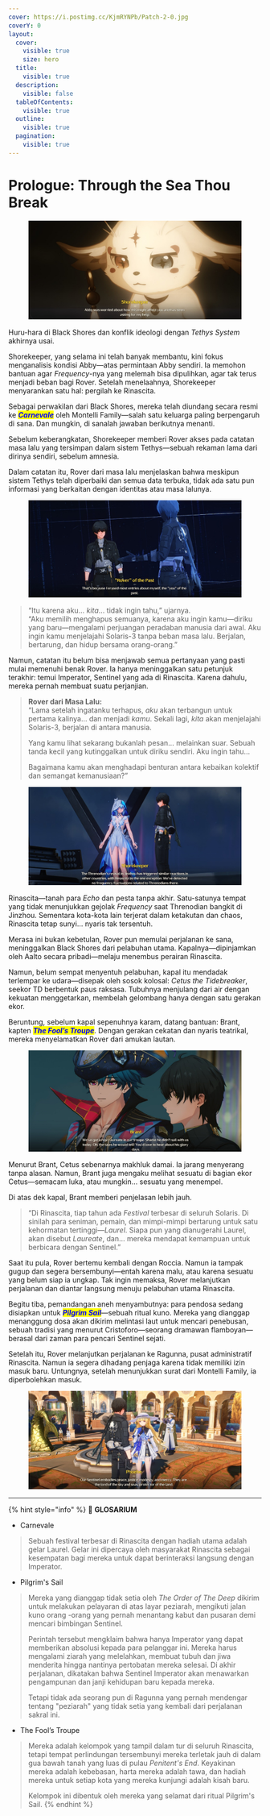 ```yaml
---
cover: https://i.postimg.cc/KjmRYNPb/Patch-2-0.jpg
coverY: 0
layout:
  cover:
    visible: true
    size: hero
  title:
    visible: true
  description:
    visible: false
  tableOfContents:
    visible: true
  outline:
    visible: true
  pagination:
    visible: true
---
```


# Prologue: Through the Sea Thou Break

<figure><img src="../../../../.gitbook/assets/Prologue_Chapter2_Picture1.jpg" alt=""><figcaption></figcaption></figure>

Huru-hara di Black Shores dan konflik ideologi dengan _Tethys System_ akhirnya usai.

Shorekeeper, yang selama ini telah banyak membantu, kini fokus menganalisis kondisi Abby—atas permintaan Abby sendiri. Ia memohon bantuan agar _Frequency_-nya yang melemah bisa dipulihkan, agar tak terus menjadi beban bagi Rover. Setelah menelaahnya, Shorekeeper menyarankan satu hal: pergilah ke Rinascita.

Sebagai perwakilan dari Black Shores, mereka telah diundang secara resmi ke _<mark style="color:blue;">**Carnevale**</mark>_ oleh Montelli Family—salah satu keluarga paling berpengaruh di sana. Dan mungkin, di sanalah jawaban berikutnya menanti.

Sebelum keberangkatan, Shorekeeper memberi Rover akses pada catatan masa lalu yang tersimpan dalam sistem Tethys—sebuah rekaman lama dari dirinya sendiri, sebelum amnesia.

Dalam catatan itu, Rover dari masa lalu menjelaskan bahwa meskipun sistem Tethys telah diperbaiki dan semua data terbuka, tidak ada satu pun informasi yang berkaitan dengan identitas atau masa lalunya.

<figure><img src="../../../../.gitbook/assets/Prologue_Chapter2_Picture2.jpg" alt=""><figcaption></figcaption></figure>

> “Itu karena aku… _kita_… tidak ingin tahu,” ujarnya.\
> “Aku memilih menghapus semuanya, karena aku ingin kamu—diriku yang baru—mengalami perjuangan peradaban manusia dari awal. Aku ingin kamu menjelajahi Solaris-3 tanpa beban masa lalu. Berjalan, bertarung, dan hidup bersama orang-orang.”

Namun, catatan itu belum bisa menjawab semua pertanyaan yang pasti mulai memenuhi benak Rover. Ia hanya meninggalkan satu petunjuk terakhir: temui Imperator, Sentinel yang ada di Rinascita. Karena dahulu, mereka pernah membuat suatu perjanjian.

> **Rover dari Masa Lalu:**\
> “Lama setelah ingatanku terhapus, _aku_ akan terbangun untuk pertama kalinya… dan menjadi _kamu_. Sekali lagi, _kita_ akan menjelajahi Solaris-3, berjalan di antara manusia.
>
> Yang kamu lihat sekarang bukanlah pesan… melainkan suar. Sebuah tanda kecil yang kutinggalkan untuk diriku sendiri. Aku ingin tahu…
>
> Bagaimana kamu akan menghadapi benturan antara kebaikan kolektif dan semangat kemanusiaan?”

<figure><img src="../../../../.gitbook/assets/Prologue_Chapter2_Picture3.jpg" alt=""><figcaption></figcaption></figure>

Rinascita—tanah para _Echo_ dan pesta tanpa akhir. Satu-satunya tempat yang tidak menunjukkan gejolak _Frequency_ saat Threnodian bangkit di Jinzhou. Sementara kota-kota lain terjerat dalam ketakutan dan chaos, Rinascita tetap sunyi… nyaris tak tersentuh.

Merasa ini bukan kebetulan, Rover pun memulai perjalanan ke sana, meninggalkan Black Shores dari pelabuhan utama. Kapalnya—dipinjamkan oleh Aalto secara pribadi—melaju menembus perairan Rinascita.

Namun, belum sempat menyentuh pelabuhan, kapal itu mendadak terlempar ke udara—disepak oleh sosok kolosal: _Cetus the Tidebreaker_, seekor TD berbentuk paus raksasa. Tubuhnya menjulang dari air dengan kekuatan menggetarkan, membelah gelombang hanya dengan satu gerakan ekor.

Beruntung, sebelum kapal sepenuhnya karam, datang bantuan: Brant, kapten _<mark style="color:blue;">**The Fool’s Troupe**</mark>_. Dengan gerakan cekatan dan nyaris teatrikal, mereka menyelamatkan Rover dari amukan lautan.

<figure><img src="../../../../.gitbook/assets/Prologue_Chapter2_Picture4.jpg" alt=""><figcaption></figcaption></figure>

Menurut Brant, Cetus sebenarnya makhluk damai. Ia jarang menyerang tanpa alasan. Namun, Brant juga mengaku melihat sesuatu di bagian ekor Cetus—semacam luka, atau mungkin… sesuatu yang menempel.

Di atas dek kapal, Brant memberi penjelasan lebih jauh.

> “Di Rinascita, tiap tahun ada _Festival_ terbesar di seluruh Solaris. Di sinilah para seniman, pemain, dan mimpi-mimpi bertarung untuk satu kehormatan tertinggi—_Laurel_. Siapa pun yang dianugerahi Laurel, akan disebut _Laureate_, dan… mereka mendapat kemampuan untuk berbicara dengan Sentinel.”

Saat itu pula, Rover bertemu kembali dengan Roccia. Namun ia tampak gugup dan segera bersembunyi—entah karena malu, atau karena sesuatu yang belum siap ia ungkap. Tak ingin memaksa, Rover melanjutkan perjalanan dan diantar langsung menuju pelabuhan utama Rinascita.

Begitu tiba, pemandangan aneh menyambutnya: para pendosa sedang disiapkan untuk _<mark style="color:blue;">**Pilgrim Sail**</mark>_—sebuah ritual kuno. Mereka yang dianggap menanggung dosa akan dikirim melintasi laut untuk mencari penebusan, sebuah tradisi yang menurut Cristoforo—seorang dramawan flamboyan—berasal dari zaman para pencari Sentinel sejati.

Setelah itu, Rover melanjutkan perjalanan ke Ragunna, pusat administratif Rinascita. Namun ia segera dihadang penjaga karena tidak memiliki izin masuk baru. Untungnya, setelah menunjukkan surat dari Montelli Family, ia diperbolehkan masuk.

<figure><img src="../../../../.gitbook/assets/Prologue_Chapter2_Picture5.jpg" alt=""><figcaption></figcaption></figure>

***

{% hint style="info" %}
:notebook: **GLOSARIUM**

* Carnevale

> Sebuah festival terbesar di Rinascita dengan hadiah utama adalah gelar Laurel. Gelar ini dipercaya oleh masyarakat Rinascita sebagai kesempatan bagi mereka untuk dapat berinteraksi langsung dengan Imperator.

* Pilgrim's Sail

> Mereka yang dianggap tidak setia oleh _The Order of The Deep_ dikirim untuk melakukan pelayaran di atas layar peziarah, mengikuti jalan kuno orang -orang yang pernah menantang kabut dan pusaran demi mencari bimbingan Sentinel.
>
> Perintah tersebut mengklaim bahwa hanya Imperator yang dapat memberikan absolusi kepada para pelanggar ini. Mereka harus mengalami ziarah yang melelahkan, membuat tubuh dan jiwa menderita hingga nantinya pertobatan mereka selesai. Di akhir perjalanan, dikatakan bahwa Sentinel Imperator akan menawarkan pengampunan dan janji kehidupan baru kepada mereka.
>
> Tetapi tidak ada seorang pun di Ragunna yang pernah mendengar tentang "peziarah" yang tidak setia yang kembali dari perjalanan sakral ini.

* The Fool’s Troupe

> Mereka adalah kelompok yang tampil dalam tur di seluruh Rinascita, tetapi tempat perlindungan tersembunyi mereka terletak jauh di dalam gua bawah tanah yang luas di pulau _Penitent's End_. Keyakinan mereka adalah kebebasan, harta mereka adalah tawa, dan hadiah mereka untuk setiap kota yang mereka kunjungi adalah kisah baru.
>
> Kelompok ini dibentuk oleh mereka yang selamat dari ritual Pilgrim's Sail.
{% endhint %}
